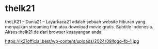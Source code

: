 # thelk21
theLK21 – Dunia21 – Layarkaca21 adalah sebuah website hiburan yang menyajikan streaming film atau download movie gratis. Subtitle Indonesia. Akses thelk21.de dari browser kesayangan anda.

https://lk21official.best/wp-content/uploads/2024/09/logo-fb-1.jpg
